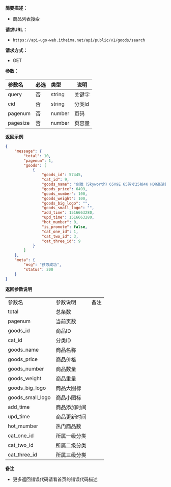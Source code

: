 
**简要描述：** 

- 商品列表搜索

**请求URL：** 
- ` https://api-ugo-web.itheima.net/api/public/v1/goods/search `

**请求方式：**
- GET

**参数：** 

|参数名|必选|类型|说明|
|:----    |:---|:----- |-----   |
|query |否  |string |关键字   |
|cid |否  |string | 分类id |
|pagenum     |否  |number | 页码 |
|pagesize |否 |number | 页容量 |

 **返回示例**

``` json
{
    "message": {
        "total": 10,
        "pagenum": 1,
        "goods": [
            {
                "goods_id": 57445,
                "cat_id": 9,
                "goods_name": "创维（Skyworth）65V9E 65英寸25核4K HDR高清智能电视",
                "goods_price": 6499,
                "goods_number": 100,
                "goods_weight": 100,
                "goods_big_logo": "",
                "goods_small_logo": "",
                "add_time": 1516663280,
                "upd_time": 1516663280,
                "hot_mumber": 0,
                "is_promote": false,
                "cat_one_id": 1,
                "cat_two_id": 3,
                "cat_three_id": 9
            }
        ]
    },
    "meta": {
        "msg": "获取成功",
        "status": 200
    }
}
```

 **返回参数说明** 

|                  |              |      |
| ---------------- | ------------ | ---- |
| 参数名           | 参数说明     | 备注 |
| total            | 总条数     |      |
| pagenum          | 当前页数     |      |
| goods_id         | 商品ID       |      |
| cat_id           | 分类ID       |      |
| goods_name       | 商品名称     |      |
| goods_price      | 商品价格     |      |
| goods_number     | 商品数量     |      |
| goods_weight     | 商品重量     |      |
| goods_big_logo   | 商品大图标   |      |
| goods_small_logo | 商品小图标   |      |
| add_time         | 商品添加时间 |      |
| upd_time         | 商品更新时间 |      |
| hot_mumber       | 热门商品数   |      |
| cat_one_id       | 所属一级分类 |      |
| cat_two_id       | 所属二级分类 |      |
| cat_three_id     | 所属三级分类 |      |

 **备注** 

- 更多返回错误代码请看首页的错误代码描述


